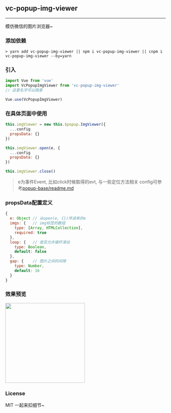 
## vc-popup-img-viewer

-----

模仿微信的图片浏览器~

### 添加依赖

```shell
> yarn add vc-popup-img-viewer || npm i vc-popup-img-viewer || cnpm i vc-popup-img-viewer --by=yarn
```

### 引入

```javascript
import Vue from 'vue'
import VcPopupImgViewer from 'vc-popup-img-viewer'
// 这里名字可以随意

Vue.use(VcPopupImgViewer)
```

### 在具体页面中使用

```javascript
this.imgViewer = new this.$popup.ImgViewer({
  ...config
  propsData: {}
})

this.imgViewer.open(e, {
  ...config
  propsData: {}
})

this.imgViewer.close()
```

> e为事件Event, 比如click时候取得的evt, 与一些定位方法相关
> config可参考[popup-base/readme.md](https://github.com/deepkolos/vc-popup/blob/master/packages/popup-base/readme.md)

### propsData配置定义

```js
{
  e: Object // 从open(e, {})传进来的e
  imgs: {   // img标签的数组
    type: [Array, HTMLCollection],
    required: true
  },
  loop: {   // 是否允许循环滑动
    type: Boolean,
    default: false
  },
  gap: {    // 图片之间的间隙
    type: Number,
    default: 16
  }
}
```

### 效果预览

<div>
  <img src="https://raw.githubusercontent.com/deepkolos/vc-popup/master/static/popup-img-viewer.gif" width = "250" alt="" style="display:inline-block;"/>
</div>

### License

MIT 一起来扣细节~
